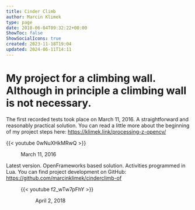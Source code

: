 ```yaml
---
title: Cinder Climb
author: Marcin Klimek
type: page
date: 2018-06-04T09:32:22+00:00
ShowToc: false
ShowSocialIcons: true
created: 2023-11-18T19:04
updated: 2024-06-11T14:11
---
```

# My project for a climbing wall. Although in principle a climbing wall is not necessary.

The first recorded tests took place on March 11, 2016. A straightforward and reasonably practical solution. You can read a little more about the beginning of my project steps here: <https://klimek.link/processing-z-opencv/>

{{< youtube 0wNuXHkMRwQ >}}
<figure>
<figcaption> March 11, 2016</figcaption>
</figure> 

Latest version. OpenFrameworks based solution. Activities programmed in Lua. You can find project development on GitHub: <a rel="noreferrer noopener" href="https://github.com/marcinklimek/cinderclimb-of" target="_blank">https://github.com/marcinklimek/cinderclimb-of</a><figure class="wp-block-embed is-type-video is-provider-youtube wp-block-embed-youtube wp-embed-aspect-16-9 wp-has-aspect-ratio">

{{< youtube f2_wTw7pFhY >}}
<figure>
<figcaption>April 2, 2018</figcaption>
</figure> 
